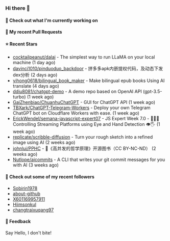### Hi there 👋

#### 👷 Check out what I'm currently working on

#### 🔨 My recent Pull Requests


#### ⭐ Recent Stars

- [cocktailpeanut/dalai](https://github.com/cocktailpeanut/dalai) - The simplest way to run LLaMA on your local machine (1 day ago)
- [davinci1010/pinduoduo_backdoor](https://github.com/davinci1010/pinduoduo_backdoor) - 拼多多apk内嵌提权代码，及动态下发dex分析 (2 days ago)
- [yihong0618/bilingual_book_maker](https://github.com/yihong0618/bilingual_book_maker) - Make bilingual epub books Using AI translate (4 days ago)
- [ddiu8081/chatgpt-demo](https://github.com/ddiu8081/chatgpt-demo) - A demo repo based on OpenAI API (gpt-3.5-turbo) (1 week ago)
- [GaiZhenbiao/ChuanhuChatGPT](https://github.com/GaiZhenbiao/ChuanhuChatGPT) - GUI for ChatGPT API (1 week ago)
- [TBXark/ChatGPT-Telegram-Workers](https://github.com/TBXark/ChatGPT-Telegram-Workers) - Deploy your own Telegram ChatGPT bot on Cloudflare Workers with ease. (1 week ago)
- [ErickWendel/semana-javascript-expert07](https://github.com/ErickWendel/semana-javascript-expert07) - JS Expert Week 7.0 - 🙅🤏🏻 Controlling Streaming Platforms using Eye and Hand Detection 👁🖐 (1 week ago)
- [replicate/scribble-diffusion](https://github.com/replicate/scribble-diffusion) - Turn your rough sketch into a refined image using AI (2 weeks ago)
- [johnlui/PPHC](https://github.com/johnlui/PPHC) - 📙《高并发的哲学原理》开源图书（CC BY-NC-ND） (2 weeks ago)
- [Nutlope/aicommits](https://github.com/Nutlope/aicommits) - A CLI that writes your git commit messages for you with AI (3 weeks ago)

#### 👯 Check out some of my recent followers

- [Sobirin1978](https://github.com/Sobirin1978)
- [about-github](https://github.com/about-github)
- [X601169957911](https://github.com/X601169957911)
- [Hiimsonkul](https://github.com/Hiimsonkul)
- [changtraixuqang97](https://github.com/changtraixuqang97)

#### 💬 Feedback

Say Hello, I don't bite!